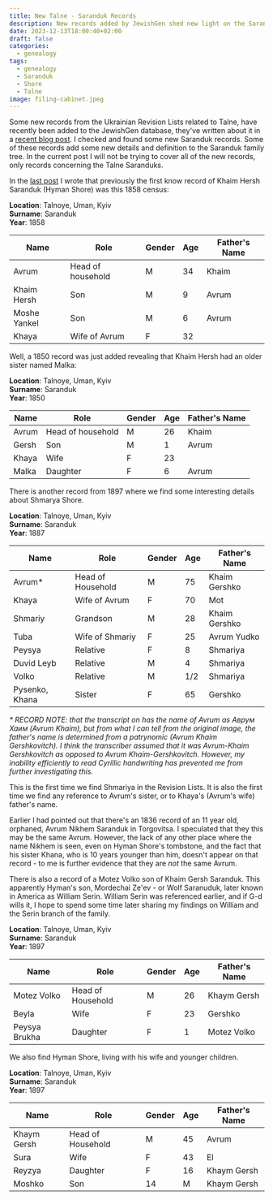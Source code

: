 ```yaml
---
title: New Talne - Saranduk Records
description: New records added by JewishGen shed new light on the Saranduk's in Talne.
date: 2023-12-13T18:00:40+02:00
draft: false
categories:
  - genealogy
tags:
  - genealogy
  - Saranduk
  - Shore
  - Talne
image: filing-cabinet.jpeg
---
```


Some new records from the Ukrainian Revision Lists related to Talne, have recently been added to the JewishGen database, they've written about it in a [recent blog post](https://www.jewishgen.org/blog/?p=ukraine-research-division). I checked and found some new Saranduk records. Some of these records add some new details and definition to the Saranduk family tree. In the current post I will not be trying to cover all of the new records, only records concerning the Talne Saranduks.

In the [last post](/post/hyman-and-sarah/) I wrote that previously the first know record of Khaim Hersh Saranduk (Hyman Shore) was this 1858 census:

**Location**: Talnoye, Uman, Kyiv \
**Surname**: Saranduk \
**Year**: 1858

| Name         | Role              | Gender | Age | Father's Name |
| ------------ | ----------------- | ------ | --- | ------------- |
| Avrum        | Head of household | M      | 34  | Khaim         |
| Khaim Hersh  | Son               | M      | 9   | Avrum         |
| Moshe Yankel | Son               | M      | 6   | Avrum         |
| Khaya        | Wife of Avrum     | F      | 32  |               |

Well, a 1850 record was just added revealing that Khaim Hersh had an older sister named Malka:

**Location**: Talnoye, Uman, Kyiv \
**Surname**: Saranduk \
**Year**: 1850

| Name  | Role              | Gender | Age | Father's Name |
| ----- | ----------------- | ------ | --- | ------------- |
| Avrum | Head of household | M      | 26  | Khaim         |
| Gersh | Son               | M      | 1   | Avrum         |
| Khaya | Wife              | F      | 23  |               |
| Malka | Daughter          | F      | 6   | Avrum         |

There is another record from 1897 where we find some interesting details about Shmarya Shore.

**Location**: Talnoye, Uman, Kyiv \
**Surname**: Saranduk \
**Year**: 1887

| Name           | Role              | Gender | Age | Father's Name |
| -------------- | ----------------- | ------ | --- | ------------- |
| Avrum\*        | Head of Household | M      | 75  | Khaim Gershko |
| Khaya          | Wife of Avrum     | F      | 70  | Mot           |
| Shmariy        | Grandson          | M      | 28  | Khaim Gershko |
| Tuba           | Wife of Shmariy   | F      | 25  | Avrum Yudko   |
| Peysya         | Relative          | F      | 8   | Shmariya      |
| Duvid Leyb     | Relative          | M      | 4   | Shmariya      |
| Volko          | Relative          | M      | 1/2 | Shmariya      |
| Pysenko, Khana | Sister            | F      | 65  | Gershko       |

_\* RECORD NOTE: that the transcript on has the name of Avrum as Аврум Хаим (Avrum Khaim), but from what I can tell from the original image, the father's name is determined from a patrynomic (Avrum Khaim Gershkovitch). I think the transcriber assumed that it was Avrum-Khaim Gershkovitch as opposed to Avrum Khaim-Gershkovitch. However, my inability efficiently to read Cyrillic handwriting has prevented me from further investigating this._

This is the first time we find Shmariya in the Revision Lists. It is also the first time we find any reference to Avrum's sister, or to Khaya's (Avrum's wife) father's name.

Earlier I had pointed out that there's an 1836 record of an 11 year old, orphaned, Avrum Nikhem Saranduk in Torgovitsa. I speculated that they this may be the same Avrum. However, the lack of any other place where the name Nikhem is seen, even on Hyman Shore's tombstone, and the fact that his sister Khana, who is 10 years younger than him, doesn't appear on that record - to me is further evidence that they are _not_ the same Avrum.

There is also a record of a Motez Volko son of Khaim Gersh Saranduk. This apparently Hyman's son, Mordechai Ze'ev - or Wolf Saranuduk, later known in America as William Serin. William Serin was referenced earlier, and if G-d wills it, I hope to spend some time later sharing my findings on William and the Serin branch of the family.

**Location**: Talnoye, Uman, Kyiv \
**Surname**: Saranduk \
**Year**: 1897

| Name          | Role              | Gender | Age | Father's Name |
| ------------- | ----------------- | ------ | --- | ------------- |
| Motez Volko   | Head of Household | M      | 26  | Khaym Gersh   |
| Beyla         | Wife              | F      | 23  | Gershko       |
| Peysya Brukha | Daughter          | F      | 1   | Motez Volko   |

We also find Hyman Shore, living with his wife and younger children.

**Location**: Talnoye, Uman, Kyiv \
**Surname**: Saranduk \
**Year**: 1897

| Name        | Role              | Gender | Age | Father's Name |
| ----------- | ----------------- | ------ | --- | ------------- |
| Khaym Gersh | Head of Household | M      | 45  | Avrum         |
| Sura        | Wife              | F      | 43  | El            |
| Reyzya      | Daughter          | F      | 16  | Khaym Gersh   |
| Moshko      | Son               | 14     | M   | Khaym Gersh   |
